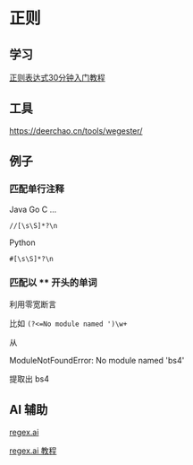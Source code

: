# 正则

## 学习

[正则表达式30分钟入门教程](https://deerchao.cn/tutorials/regex/regex.htm)

## 工具

<https://deerchao.cn/tools/wegester/>

## 例子

### 匹配单行注释

Java Go C ...

`//[\s\S]*?\n`

Python

`#[\s\S]*?\n`

### 匹配以 ** 开头的单词

利用零宽断言

比如 `(?<=No module named ')\w+`

从

ModuleNotFoundError: No module named 'bs4'

提取出 bs4

## AI 辅助

[regex.ai](https://regex.ai/)

[regex.ai 教程](https://www.appinn.com/regex-ai/)

